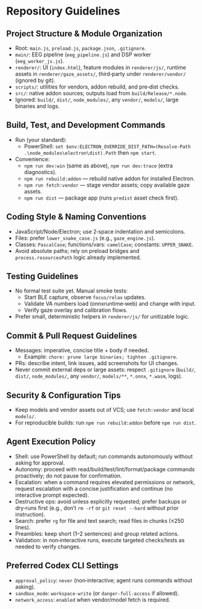 # Repository Guidelines

## Project Structure & Module Organization
- Root: `main.js`, `preload.js`, `package.json`, `.gitignore`.
- `main/`: EEG pipeline (`eeg_pipeline.js`) and DSP worker (`eeg_worker_js.js`).
- `renderer/`: UI (`index.html`), feature modules in `renderer/js/`, runtime assets in `renderer/gaze_assets/`, third‑party under `renderer/vendor/` (ignored by git).
- `scripts/`: utilities for vendors, addon rebuild, and pre‑dist checks.
- `src/`: native addon sources; outputs load from `build/Release/*.node`.
- Ignored: `build/`, `dist/`, `node_modules/`, any `vendor/`, `models/`, large binaries and logs.

## Build, Test, and Development Commands
- Run (your standard):
  - PowerShell: `set $env:ELECTRON_OVERRIDE_DIST_PATH=(Resolve-Path .\node_modules\electron\dist).Path` then `npm start`.
- Convenience:
  - `npm run dev:win` (same as above), `npm run dev:trace` (extra diagnostics).
  - `npm run rebuild:addon` — rebuild native addon for installed Electron.
  - `npm run fetch:vendor` — stage vendor assets; copy available gaze assets.
  - `npm run dist` — package app (runs `predist` asset check first).

## Coding Style & Naming Conventions
- JavaScript/Node/Electron; use 2‑space indentation and semicolons.
- Files: prefer `lower_snake_case.js` (e.g., `gaze_engine.js`).
- Classes: `PascalCase`; functions/vars: `camelCase`; constants: `UPPER_SNAKE`.
- Avoid absolute paths; rely on preload bridges and `process.resourcesPath` logic already implemented.

## Testing Guidelines
- No formal test suite yet. Manual smoke tests:
  - Start BLE capture, observe `focus/relax` updates.
  - Validate VA numbers load (onnxruntime‑web) and change with input.
  - Verify gaze overlay and calibration flows.
- Prefer small, deterministic helpers in `renderer/js/` for unitizable logic.

## Commit & Pull Request Guidelines
- Messages: imperative, concise title + body if needed.
  - Example: `chore: prune large binaries; tighten .gitignore`.
- PRs: describe intent, link issues, add screenshots for UI changes.
- Never commit external deps or large assets: respect `.gitignore` (`build/`, `dist/`, `node_modules/`, any `vendor/`, `models/**`, `*.onnx`, `*.wasm`, logs).

## Security & Configuration Tips
- Keep models and vendor assets out of VCS; use `fetch:vendor` and local `models/`.
- For reproducible builds: run `npm run rebuild:addon` before `npm run dist`.

## Agent Execution Policy
- Shell: use PowerShell by default; run commands autonomously without asking for approval.
- Autonomy: proceed with read/build/test/lint/format/package commands proactively; do not pause for confirmation.
- Escalation: when a command requires elevated permissions or network, request escalation with a concise justification and continue (no interactive prompt expected).
- Destructive ops: avoid unless explicitly requested; prefer backups or dry‑runs first (e.g., don’t `rm -rf` or `git reset --hard` without prior instruction).
- Search: prefer `rg` for file and text search; read files in chunks (≤250 lines).
- Preambles: keep short (1–2 sentences) and group related actions.
- Validation: in non‑interactive runs, execute targeted checks/tests as needed to verify changes.

## Preferred Codex CLI Settings
- `approval_policy`: `never` (non‑interactive; agent runs commands without asking).
- `sandbox_mode`: `workspace-write` (or `danger-full-access` if allowed).
- `network_access`: `enabled` when vendor/model fetch is required.
